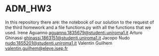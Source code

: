 # ADM_HW3
In this repository there are: the notebook of our solution to the request of the third homework and a file functions.py with all the functions that we used.  Irene Aguanno aguanno.1835679@studenti.uniroma1.it Arturo Ghinassi ghinassi.1863151@studenti.uniroma1.it Jacopo Nudo nudo.1855201@studenti.uniroma1.it Valentin Guilhem valentin.guilhem@eleve.isep.fr
